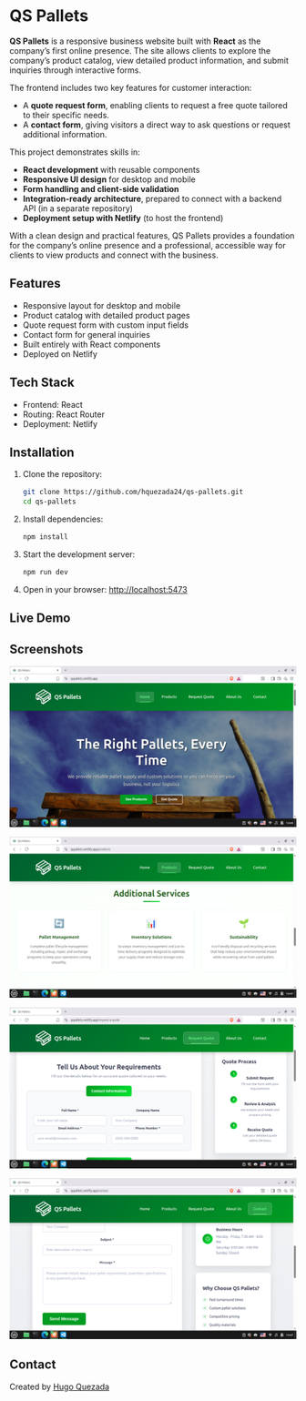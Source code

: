 # QS Pallets

**QS Pallets** is a responsive business website built with **React** as the company’s first online presence. The site allows clients to explore the company’s product catalog, view detailed product information, and submit inquiries through interactive forms.

The frontend includes two key features for customer interaction:

- A **quote request form**, enabling clients to request a free quote tailored to their specific needs.
- A **contact form**, giving visitors a direct way to ask questions or request additional information.

This project demonstrates skills in:

- **React development** with reusable components
- **Responsive UI design** for desktop and mobile
- **Form handling and client-side validation**
- **Integration-ready architecture**, prepared to connect with a backend API (in a separate repository)
- **Deployment setup with Netlify** (to host the frontend)

With a clean design and practical features, QS Pallets provides a foundation for the company’s online presence and a professional, accessible way for clients to view products and connect with the business.

## Features

- Responsive layout for desktop and mobile
- Product catalog with detailed product pages
- Quote request form with custom input fields
- Contact form for general inquiries
- Built entirely with React components
- Deployed on Netlify

## Tech Stack

- Frontend: React
- Routing: React Router
- Deployment: Netlify

## Installation

1. Clone the repository:

   ```bash
   git clone https://github.com/hquezada24/qs-pallets.git
   cd qs-pallets
   ```

1. Install dependencies:

   ```bash
   npm install
   ```

1. Start the development server:

   ```bash
   npm run dev
   ```

1. Open in your browser: [http://localhost:5473](http://localhost:5473)

## Live Demo

## Screenshots

![Home Page](./public/Home.png)

![Products Page](./public/Products.png)

![Quote Page](./public/Quote.png)

![Contact Page](./public/Contact.png)

## Contact

Created by [Hugo Quezada](https://www.linkedin.com/in/hugo-quezada-7059091b6/)
